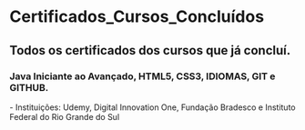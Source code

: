 # Certificados_Cursos_Concluídos
<h2>Todos os certificados dos cursos que já concluí.</h2>
<p></p>
<h3> Java Iniciante ao Avançado, HTML5, CSS3, IDIOMAS, GIT e GITHUB.</h3>
     - Instituições: Udemy, Digital Innovation One, Fundação Bradesco e Instituto Federal do Rio Grande do Sul
